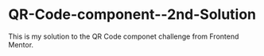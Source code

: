 # QR-Code-component--2nd-Solution
This is my solution to the QR Code componet challenge from Frontend Mentor.
